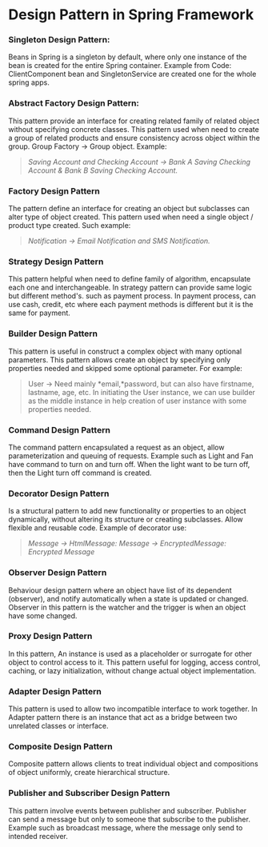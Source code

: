 # Design Pattern in Spring Framework

### Singleton Design Pattern:
Beans in Spring is a singleton by default, where only one instance of the bean is created for the entire Spring container. Example from Code: ClientComponent bean and SingletonService are created one for the whole spring apps.

### Abstract Factory Design Pattern:
This pattern provide an interface for creating related family of related object without specifying concrete classes. This pattern used when need to create a group of related products and ensure consistency across object within the group. Group Factory -> Group object. Example: 
> _Saving Account and Checking Account -> Bank A Saving Checking Account & Bank B Saving Checking Account._


### Factory Design Pattern
The pattern define an interface for creating an object but subclasses can alter type of object created. This pattern used when need a single object / product type created. Such example: 
> _Notification -> Email Notification and SMS Notification._

### Strategy Design Pattern
This pattern helpful when need to define family of algorithm, encapsulate each one and interchangeable. In strategy pattern can provide same logic but different method's. such as payment process. In payment process, can use cash, credit, etc where each payment methods is different but it is the same for payment.

### Builder Design Pattern
This pattern is useful in construct a complex object with many optional parameters. This pattern allows create an object by specifying only properties needed and skipped some optional parameter. 
For example: 
> User -> Need mainly *email,*password, but can also have firstname, lastname, age, etc. In initiating the User instance, we can use builder as the middle instance in help creation of user instance with some properties needed.

### Command Design Pattern
The command pattern encapsulated a request as an object, allow parameterization and queuing of requests. Example such as Light and Fan have command to turn on and turn off. When the light want to be turn off, then the Light turn off command is created.

### Decorator Design Pattern
Is a structural pattern to add new functionality or properties to an object dynamically, without altering its structure or creating subclasses. Allow flexible and reusable code.
Example of decorator use: 
> _Message -> HtmlMessage: <html> Message </html> -> EncryptedMessage: Encrypted <html> Message </html>_

### Observer Design Pattern
Behaviour design pattern where an object have list of its dependent (observer), and notify automatically when a state is updated or changed. Observer in this pattern is the watcher and the trigger is when an object have some changed.

### Proxy Design Pattern
In this pattern, An instance is used as a placeholder or surrogate for other object to control access to it. This pattern useful for logging, access control, caching, or lazy initialization, without change actual object implementation.

### Adapter Design Pattern
This pattern is used to allow two incompatible interface to work together. In Adapter pattern there is an instance that act as a bridge between two unrelated classes or interface.

### Composite Design Pattern
Composite pattern allows clients to treat individual object and compositions of object uniformly, create hierarchical structure.

### Publisher and Subscriber Design Pattern
This pattern involve events between publisher and subscriber. Publisher can send a message but only to someone that subscribe to the publisher. Example such as broadcast message, where the message only send to intended receiver.
